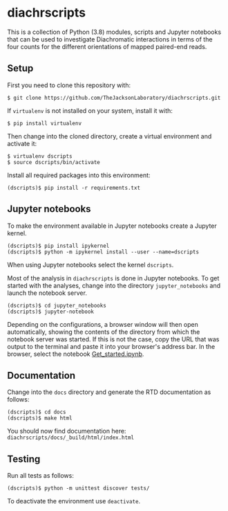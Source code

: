 # diachrscripts

This is a collection of Python (3.8) modules, scripts and Jupyter notebooks that can be used to investigate
Diachromatic interactions in terms of the four counts for the different orientations of mapped paired-end reads.

## Setup

First you need to clone this repository with:
```
$ git clone https://github.com/TheJacksonLaboratory/diachrscripts.git
```

If `virtualenv` is not installed on your system, install it with:
```
$ pip install virtualenv
```

Then change into the cloned directory, create a virtual environment and activate it:
```
$ virtualenv dscripts
$ source dscripts/bin/activate
```

Install all required packages into this environment:
```
(dscripts)$ pip install -r requirements.txt
```

## Jupyter notebooks

To make the environment available in Jupyter notebooks create a Jupyter kernel.
```
(dscripts)$ pip install ipykernel
(dscripts)$ python -m ipykernel install --user --name=dscripts
```
When using Jupyter notebooks select the kernel `dscripts`.

Most of the analysis in `diachrscripts` is done in Jupyter notebooks.
To get started with the analyses, change into the directory `jupyter_notebooks` and launch the notebook server.
```
(dscripts)$ cd jupyter_notebooks
(dscripts)$ jupyter-notebook
```
Depending on the configurations, a browser window will then open automatically,
showing the contents of the directory from which the notebook server was started.
If this is not the case, copy the URL that was output to the terminal and paste it into your browser's address bar.
In the browser, select the notebook
[Get_started.ipynb](jupyter_notebooks/Get_started.ipynb).

## Documentation

Change into the `docs` directory and generate
the RTD documentation as follows:
```
(dscripts)$ cd docs
(dscripts)$ make html
```
You should now find documentation here: `diachrscripts/docs/_build/html/index.html`

## Testing

Run all tests as follows:
```
(dscripts)$ python -m unittest discover tests/
```
To deactivate the environment use `deactivate`.
